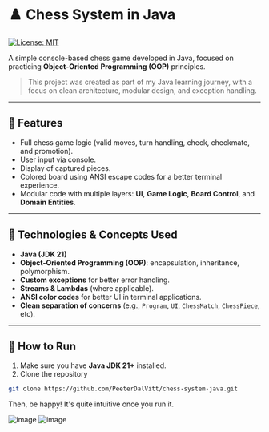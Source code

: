 # ♟️ Chess System in Java  
[![License: MIT](https://img.shields.io/badge/License-MIT-yellow.svg)](https://opensource.org/licenses/MIT)

A simple console-based chess game developed in Java, focused on practicing **Object-Oriented Programming (OOP)** principles.

> This project was created as part of my Java learning journey, with a focus on clean architecture, modular design, and exception handling.

---

## 📌 Features

- Full chess game logic (valid moves, turn handling, check, checkmate, and promotion).
- User input via console.
- Display of captured pieces.
- Colored board using ANSI escape codes for a better terminal experience.
- Modular code with multiple layers: **UI**, **Game Logic**, **Board Control**, and **Domain Entities**.

---

## 🎯 Technologies & Concepts Used

- **Java (JDK 21)**
- **Object-Oriented Programming (OOP)**: encapsulation, inheritance, polymorphism.
- **Custom exceptions** for better error handling.
- **Streams & Lambdas** (where applicable).
- **ANSI color codes** for better UI in terminal applications.
- **Clean separation of concerns** (e.g., `Program`, `UI`, `ChessMatch`, `ChessPiece`, etc).

---

## 🚀 How to Run

1. Make sure you have **Java JDK 21+** installed.
2. Clone the repository

```bash
git clone https://github.com/PeeterDalVitt/chess-system-java.git
```
Then, be happy! It's quite intuitive once you run it.

![image](https://github.com/user-attachments/assets/fe279e56-3215-4b3e-a303-91663b41b146)
![image](https://github.com/user-attachments/assets/f3b03530-bc3c-4a66-8ac9-c73efa2bb0ff)


